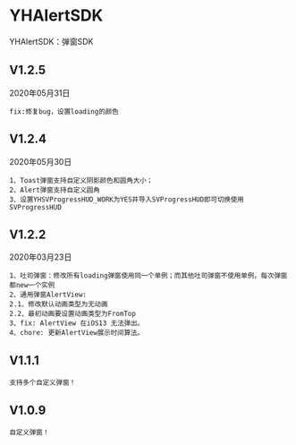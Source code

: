 # YHAlertSDK
YHAlertSDK：弹窗SDK
  
  
  ## V1.2.5

  2020年05月31日

  ```
  fix:修复bug，设置loading的颜色
  ```
  
  ## V1.2.4

  2020年05月30日

  ```
  1、Toast弹窗支持自定义阴影颜色和圆角大小；
  2、Alert弹窗支持自定义圆角
  3、设置YHSVProgressHUD_WORK为YES并导入SVProgressHUD即可切换使用SVProgressHUD
  ```

## V1.2.2

2020年03月23日

```
1、吐司弹窗：修改所有loading弹窗使用同一个单例；而其他吐司弹窗不使用单例，每次弹窗都new一个实例
2、通用弹窗AlertView:
2.1、修改默认动画类型为无动画
2.2、最初动画要设置动画类型为FromTop
3、fix: AlertView 在iOS13 无法弹出。
4、chore: 更新AlertView展示时间算法。
```

## V1.1.1

```
支持多个自定义弹窗！
```


## V1.0.9

```
自定义弹窗！
```



